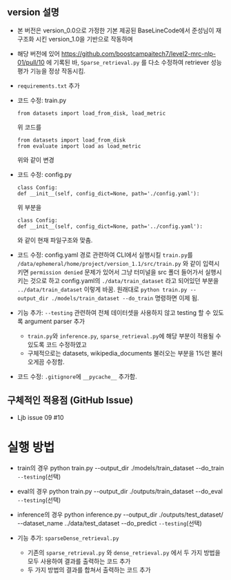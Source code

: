 ## version 설명
- 본 버전은 version_0.0으로 가정한 기본 제공된 BaseLineCode에서 준성님이 재구조화 시킨 version_1.0을 기반으로 작동하며
- 해당 버전에 있어 https://github.com/boostcampaitech7/level2-mrc-nlp-01/pull/10 에 기록된 바, `Sparse_retrieval.py` 를 다소 수정하여 retriever 성능 평가 기능을 정상 작동시킴.
- `requirements.txt` 추가
- 코드 수정: train.py
    ```
    from datasets import load_from_disk, load_metric 
    ```
    위 코드를
    ```
    from datasets import load_from_disk
    from evaluate import load as load_metric
    ```
    위와 같이 변경
- 코드 수정: config.py
    ```
    class Config:
    def __init__(self, config_dict=None, path='./config.yaml'):
    ```
    위 부분을
    ```
    class Config:
    def __init__(self, config_dict=None, path='../config.yaml'):
    ```
    와 같이 현재 파일구조와 맞춤.

- 코드 수정: config.yaml
    경로 관련하여 
    CLI에서 실행시킬 `train.py`를
    `/data/ephemeral/home/project/version_1.1/src/train.py` 와 같이 입력시키면 `permission denied` 문제가 있어서
    그냥 터미널을 src 폴더 들어가서 실행시키는 것으로 하고 config.yaml의
    `./data/train_dataset` 라고 되어있던 부분을
    `../data/train_dataset` 이렇게 바꿈.
    원래대로 `python train.py --output_dir ./models/train_dataset --do_train`
    명령하면 이제 됨.

- 기능 추가: `--testing`
    관련하여 전체 데이터셋을 사용하지 않고 testing 할 수 있도록 argument parser 추가
    - `train.py`와 `inference.py`, `sparse_retrieval.py`에 해당 부분이 적용될 수 있도록 코드 수정하였고
    - 구체적으로는 datasets, wikipedia_documents 불러오는 부분을 1%만 불러오게끔 수정함.

- 코드 수정: `.gitignore`에 `__pycache__` 추가함.


## 구체적인 적용점 (GitHub Issue)
- Ljb issue 09 #10 

# 실행 방법
- train의 경우
    python train.py --output_dir ./models/train_dataset --do_train `--testing`(선택)
- eval의 경우
    python train.py --output_dir ./outputs/train_dataset  --do_eval `--testing`(선택)
- inference의 경우
    python inference.py --output_dir ./outputs/test_dataset/ --dataset_name ../data/test_dataset  --do_predict `--testing`(선택)


- 기능 추가: `sparseDense_retrieval.py`
    - 기존의 `sparse_retrieval.py` 와 `dense_retrieval.py` 에서 두 가지 방법을 모두 사용하여 결과를 출력하는 코드 추가
    - 두 가지 방법의 결과를 합쳐서 출력하는 코드 추가
    

